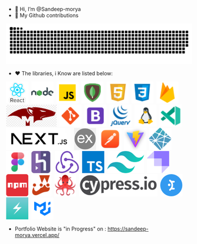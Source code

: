 - 👋 Hi, I’m @Sandeep-morya
- 📃 My Github contributions
 <img src="https://github.com/Sandeep-morya/Sandeep-morya/blob/main/public/plante.svg" alt="contributions" />

- ❤️ The libraries, i Know are listed below:

[<img src="public/logos/react.png" alt="React" min-width="50px" height="60px"  />](#)&nbsp;
[<img src="public/logos/node.png" alt="Node" min-width="50px" height="60px"  />](#)&nbsp;
[<img src="public/logos/javascript.png" alt="Javascript" min-width="50px" height="60px"  />](#)&nbsp;
[<img src="public/logos/mongo.png" alt="MongoDB" min-width="50px" height="60px"  />](#)&nbsp;
[<img src="public/logos/html.png" alt="HTML" min-width="50px" height="60px"  />](#)&nbsp;
[<img src="public/logos/css.png" alt="CSS" min-width="50px" height="60px"  />](#)&nbsp;
[<img src="public/logos/firebase.png" alt="Firebase" min-width="50px" height="60px"  />](#)&nbsp;
[<img src="public/logos/mongoose.png" alt="Mongoose" min-width="50px" height="60px"  />](#)&nbsp;
[<img src="public/logos/git.png" alt="Git" min-width="50px" height="60px"  />](#)&nbsp;
[<img src="public/logos/bootstrap.png" alt="Bootstrap" min-width="50px" height="60px"  />](#)&nbsp;
[<img src="public/logos/jquery.png" alt="jQuery" min-width="50px" height="60px"  />](#)&nbsp;
[<img src="public/logos/linux.png" alt="Linux" min-width="50px" height="60px"  />](#)&nbsp;
[<img src="public/logos/vscode.png" alt="VSCode" min-width="50px" height="60px"  />](#)&nbsp;
[<img src="public/logos/next.png" alt="Next_JS" min-width="50px" height="60px"  />](#)&nbsp;
[<img src="public/logos/express.png" alt="Express" min-width="50px" height="60px"  />](#)&nbsp;
[<img src="public/logos/postman.png" alt="Postman" min-width="50px" height="60px"  />](#)&nbsp;
[<img src="public/logos/vite.png"  alt="Vite" min-width="50px" height="60px"  />](#)&nbsp;
[<img src="public/logos/netlify.png"  alt="Netlify" min-width="50px" height="60px"  />](#)
[<img src="public/logos/figma.png"  min-width="50px" height="60px"  />](#)
[<img src="public/logos/heroku.png"  alt="Heroku" min-width="50px" height="60px"  />](#)&nbsp;
[<img src="public/logos/redux.png"  alt="Redux" min-width="50px" height="60px"  />](#)&nbsp;
[<img src="public/logos/typescript.png"  alt="Typescript" min-width="50px" height="60px"  />](#)&nbsp;
[<img src="public/logos/tailwind.png" alt="Tailwind" min-width="50px" height="60px"  />](#)&nbsp;
[<img src="public/logos/strapi.png"  alt="Strapi" min-width="50px" height="60px"  />](#)&nbsp;
[<img src="public/logos/npm.png"  alt="NPM" min-width="50px" height="60px"  />](#)&nbsp;
[<img src="public/logos/jest.png"  alt="JEST" min-width="50px" height="60px"  />](#)&nbsp;
[<img src="public/logos/testing.png"  alt="Testing" min-width="50px" height="60px"  />](#)&nbsp;
[<img src="public/logos/cypress.png"  alt="CYPRESS" min-width="50px" height="60px"  />](#)&nbsp;
[<img src="public/logos/mantine-ui.png"  alt="MANTINE-UI" min-width="50px" height="60px"  />](#)&nbsp;
[<img src="public/logos/chakra-ui.png"  alt="CHAKRA-UI" min-width="50px" height="60px"  />](#)&nbsp;
[<img src="public/logos/material-ui.png"  alt="material-ui" min-width="50px" height="60px"  />](#)&nbsp;

- Portfolio Website is "in Progress" on : https://sandeep-morya.vercel.app/

